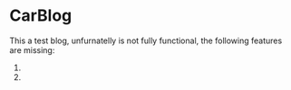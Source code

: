 # CarBlog

This a test blog, unfurnatelly is not fully functional, the following features are missing:

<ol>
<li></li>
<li></li>
</ol>

